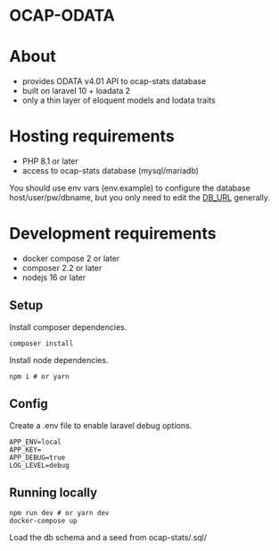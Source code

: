 # OCAP-ODATA

# About
 * provides ODATA v4.01 API to ocap-stats database
 * built on laravel 10 + loadata 2
 * only a thin layer of eloquent models and lodata traits

# Hosting requirements
 * PHP 8.1 or later
 * access to ocap-stats database (mysql/mariadb)

You should use env vars (env.example) to configure the database host/user/pw/dbname, but you only need to edit the [DB_URL](./config/database.php#L48) generally.

# Development requirements
 * docker compose 2 or later
 * composer 2.2 or later
 * nodejs 16 or later

## Setup
Install composer dependencies.
```
composer install
```

Install node dependencies.
```
npm i # or yarn
```

## Config
Create a .env file to enable laravel debug options.
```
APP_ENV=local
APP_KEY=
APP_DEBUG=true
LOG_LEVEL=debug
```

## Running locally
```
npm run dev # or yarn dev
docker-compose up
```

Load the db schema and a seed from ocap-stats/.sql/
